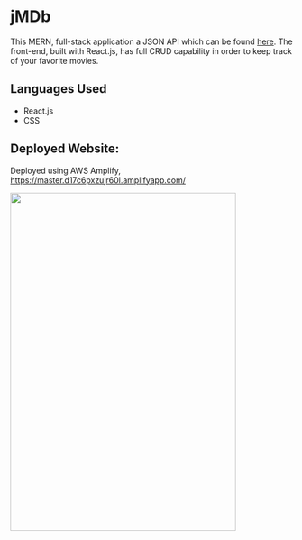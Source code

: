 # jMDb
This MERN, full-stack application a JSON API which can be found <a href="https://github.com/jmripper/Backend-API">here</a>. The front-end, built with React.js, has full CRUD capability in order to keep track of your favorite movies.

## Languages Used
- React.js
- CSS

## Deployed Website:
Deployed using AWS Amplify, https://master.d17c6pxzujr60l.amplifyapp.com/

<img src="./jmdb.png" width="400px" height="600px">
